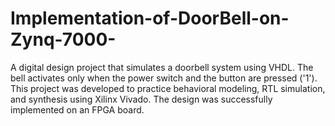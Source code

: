 # Implementation-of-DoorBell-on-Zynq-7000-
A digital design project that simulates a doorbell system using VHDL. The bell activates only when the power switch and the button are pressed ('1'). This project was developed to practice behavioral modeling, RTL simulation, and synthesis using Xilinx Vivado. The design was successfully implemented on an FPGA board. 
